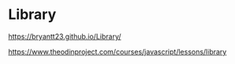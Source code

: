 # Library
https://bryantt23.github.io/Library/

https://www.theodinproject.com/courses/javascript/lessons/library
